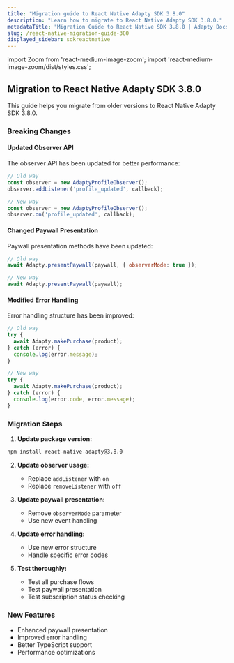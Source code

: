 ```yaml
---
title: "Migration guide to React Native Adapty SDK 3.8.0"
description: "Learn how to migrate to React Native Adapty SDK 3.8.0."
metadataTitle: "Migration Guide to React Native SDK 3.8.0 | Adapty Docs"
slug: /react-native-migration-guide-380
displayed_sidebar: sdkreactnative
---
```


import Zoom from 'react-medium-image-zoom';
import 'react-medium-image-zoom/dist/styles.css';

## Migration to React Native Adapty SDK 3.8.0

This guide helps you migrate from older versions to React Native Adapty SDK 3.8.0.

### Breaking Changes

#### Updated Observer API

The observer API has been updated for better performance:

```javascript
// Old way
const observer = new AdaptyProfileObserver();
observer.addListener('profile_updated', callback);

// New way
const observer = new AdaptyProfileObserver();
observer.on('profile_updated', callback);
```

#### Changed Paywall Presentation

Paywall presentation methods have been updated:

```javascript
// Old way
await Adapty.presentPaywall(paywall, { observerMode: true });

// New way
await Adapty.presentPaywall(paywall);
```

#### Modified Error Handling

Error handling structure has been improved:

```javascript
// Old way
try {
  await Adapty.makePurchase(product);
} catch (error) {
  console.log(error.message);
}

// New way
try {
  await Adapty.makePurchase(product);
} catch (error) {
  console.log(error.code, error.message);
}
```

### Migration Steps

1. **Update package version:**
```bash
npm install react-native-adapty@3.8.0
```

2. **Update observer usage:**
   - Replace `addListener` with `on`
   - Replace `removeListener` with `off`

3. **Update paywall presentation:**
   - Remove `observerMode` parameter
   - Use new event handling

4. **Update error handling:**
   - Use new error structure
   - Handle specific error codes

5. **Test thoroughly:**
   - Test all purchase flows
   - Test paywall presentation
   - Test subscription status checking

### New Features

- Enhanced paywall presentation
- Improved error handling
- Better TypeScript support
- Performance optimizations 